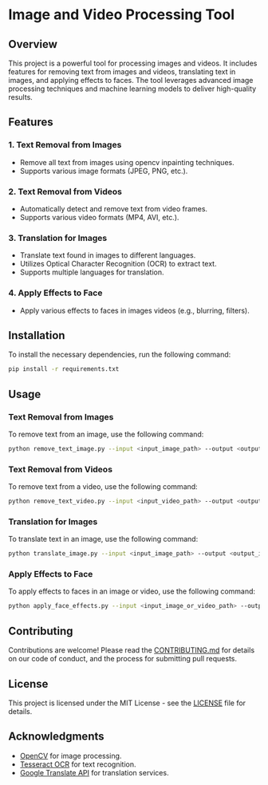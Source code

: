 # Image and Video Processing Tool

## Overview

This project is a powerful tool for processing images and videos. It includes features for removing text from images and videos, translating text in images, and applying effects to faces. The tool leverages advanced image processing techniques and machine learning models to deliver high-quality results.

## Features

### 1. Text Removal from Images

- Remove all text from images using opencv inpainting techniques.
- Supports various image formats (JPEG, PNG, etc.).

### 2. Text Removal from Videos

- Automatically detect and remove text from video frames.
- Supports various video formats (MP4, AVI, etc.).

### 3. Translation for Images

- Translate text found in images to different languages.
- Utilizes Optical Character Recognition (OCR) to extract text.
- Supports multiple languages for translation.

### 4. Apply Effects to Face

- Apply various effects to faces in images videos (e.g., blurring, filters).

## Installation

To install the necessary dependencies, run the following command:

```bash
pip install -r requirements.txt
```

## Usage

### Text Removal from Images

To remove text from an image, use the following command:

```bash
python remove_text_image.py --input <input_image_path> --output <output_image_path>
```

### Text Removal from Videos

To remove text from a video, use the following command:

```bash
python remove_text_video.py --input <input_video_path> --output <output_video_path>
```

### Translation for Images

To translate text in an image, use the following command:

```bash
python translate_image.py --input <input_image_path> --output <output_image_path> --language <target_language>
```

### Apply Effects to Face

To apply effects to faces in an image or video, use the following command:

```bash
python apply_face_effects.py --input <input_image_or_video_path> --output <output_image_or_video_path> --effect <effect_type>
```

## Contributing

Contributions are welcome! Please read the [CONTRIBUTING.md](CONTRIBUTING.md) for details on our code of conduct, and the process for submitting pull requests.

## License

This project is licensed under the MIT License - see the [LICENSE](LICENSE) file for details.

## Acknowledgments

- [OpenCV](https://opencv.org/) for image processing.
- [Tesseract OCR](https://github.com/tesseract-ocr/tesseract) for text recognition.
- [Google Translate API](https://cloud.google.com/translate/docs) for translation services.
